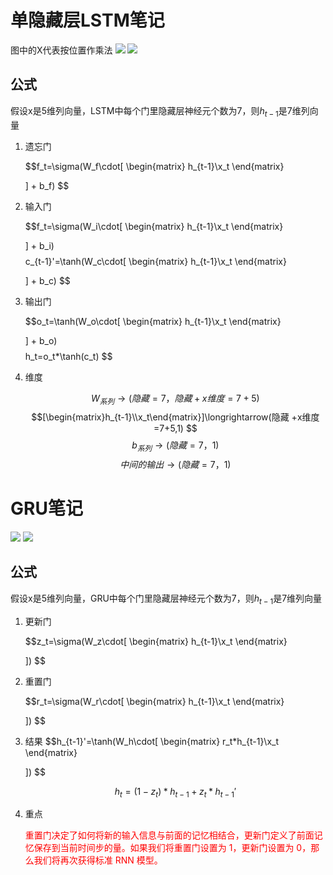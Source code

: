 # 单隐藏层LSTM笔记
图中的X代表按位置作乘法
![](https://raw.githubusercontent.com/dundundundun5/pictures/main/formal20221218125627.png)
![](https://raw.githubusercontent.com/dundundundun5/pictures/main/formal20221218133904.png)
## 公式


假设x是5维列向量，LSTM中每个门里隐藏层神经元个数为7，则$h_{t-1}$是7维列向量
1. 遗忘门

    $$f_t=\sigma(W_f\cdot[
        \begin{matrix}
            h_{t-1}\\x_t
        \end{matrix}
        
    ] + b_f) $$

2. 输入门

    $$f_t=\sigma(W_i\cdot[
        \begin{matrix}
            h_{t-1}\\x_t
        \end{matrix}
        
    ] + b_i) $$
    $$c_{t-1}'=\tanh(W_c\cdot[
        \begin{matrix}
            h_{t-1}\\x_t
        \end{matrix}
        
    ] + b_c) $$

    
3. 输出门

    $$o_t=\tanh(W_o\cdot[
        \begin{matrix}
            h_{t-1}\\x_t
        \end{matrix}
        
    ] + b_o) $$
    $$h_t=o_t*\tanh(c_t) $$
4. 维度

    $$W_{系列}\longrightarrow(隐藏=7，隐藏+x维度=7 + 5)$$
    $$[\begin{matrix}h_{t-1}\\x_t\end{matrix}]\longrightarrow(隐藏 +x维度=7+5,1) $$
    $$b_{系列}\longrightarrow(隐藏=7，1) $$
    $$中间的输出\longrightarrow(隐藏=7，1)$$

# GRU笔记

![](https://raw.githubusercontent.com/dundundundun5/pictures/main/formal20221218133557.png)
![](https://raw.githubusercontent.com/dundundundun5/pictures/main/formal20221218134025.png)
## 公式
假设x是5维列向量，GRU中每个门里隐藏层神经元个数为7，则$h_{t-1}$是7维列向量
1. 更新门

    $$z_t=\sigma(W_z\cdot[
        \begin{matrix}
            h_{t-1}\\x_t
        \end{matrix}
        
    ]) $$
    
2. 重置门

    $$r_t=\sigma(W_r\cdot[
        \begin{matrix}
            h_{t-1}\\x_t
        \end{matrix}
        
    ]) $$
3. 结果
    $$h_{t-1}'=\tanh(W_h\cdot[
        \begin{matrix}
            r_t*h_{t-1}\\x_t
        \end{matrix}
        
    ]) $$

    $$h_t=(1-z_t)*h_{t-1}+z_t*h_{t-1}' $$
4. 重点

    <font color='red'>重置门决定了如何将新的输入信息与前面的记忆相结合，更新门定义了前面记忆保存到当前时间步的量。如果我们将重置门设置为 1，更新门设置为 0，那么我们将再次获得标准 RNN 模型。</font>